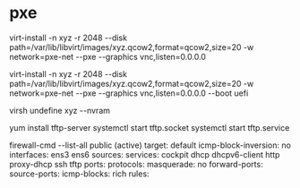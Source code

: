 # pxe


 virt-install -n xyz -r 2048 --disk path=/var/lib/libvirt/images/xyz.qcow2,format=qcow2,size=20 -w network=pxe-net --pxe --graphics vnc,listen=0.0.0.0 

 virt-install -n xyz -r 2048 --disk path=/var/lib/libvirt/images/xyz.qcow2,format=qcow2,size=20 -w network=pxe-net --pxe --graphics vnc,listen=0.0.0.0 --boot uefi

virsh undefine xyz --nvram

yum install tftp-server
systemctl start tftp.socket 
systemctl start tftp.service

firewall-cmd --list-all
public (active)
  target: default
  icmp-block-inversion: no
  interfaces: ens3 ens6
  sources: 
  services: cockpit dhcp dhcpv6-client http proxy-dhcp ssh tftp
  ports: 
  protocols: 
  masquerade: no
  forward-ports: 
  source-ports: 
  icmp-blocks: 
  rich rules: 
	
